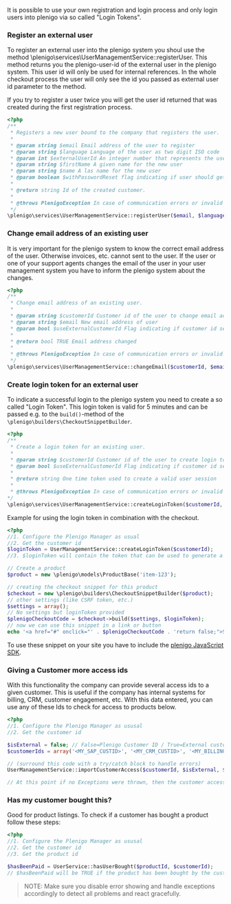 It is possible to use your own registration and login process and only login users into plenigo via so called "Login Tokens".

### Register an external user
To register an external user into the plenigo system you shoul use the method \plenigo\services\UserManagementService::registerUser. This method returns you the plenigo-user-id of the external user in the plenigo system. This user id will only be used for internal references. In the whole checkout process the user will only see the id you passed as external user id parameter to the method.

If you try to register a user twice you will get the user id returned that was created during the first registration process.

```php
<?php
/**
 * Registers a new user bound to the company that registers the user.
 *
 * @param string $email Email address of the user to register
 * @param string $language Language of the user as two digit ISO code
 * @param int $externalUserId An integer number that represents the user in the external system
 * @param string $firstName A given name for the new user
 * @param string $name A las name for the new user
 * @param boolean $withPasswordReset flag indicating if user should get an email with a one time password
 *
 * @return string Id of the created customer.
 *
 * @throws PlenigoException In case of communication errors or invalid parameters.
 */
\plenigo\services\UserManagementService::registerUser($email, $language = "en", $externalUserId = null, $firstName = null, $name = null, $withPasswordReset = false)
```

###  Change email address of an existing user
It is very important for the plenigo system to know the correct email address of the user. Otherwise invoices, etc. cannot sent to the user. If the user or one of your support agents changes the email of the user in your user management system you have to inform the plenigo system about the changes. 

```php
<?php
/**
 * Change email address of an existing user.
 *
 * @param string $customerId Customer id of the user to change email address for
 * @param string $email New email address of user
 * @param bool $useExternalCustomerId Flag indicating if customer id sent is the external customer id
 *
 * @return bool TRUE Email address changed
 *
 * @throws PlenigoException In case of communication errors or invalid parameters
 */
\plenigo\services\UserManagementService::changeEmail($customerId, $email, $useExternalCustomerId = false)
```

### Create login token for an external user
To indicate a successful login to the plenigo system you need to create a so called "Login Token". This login token is valid for 5 minutes and can be passed e.g. to the `build()`-method of the `\plenigo\builders\CheckoutSnippetBuilder`. 

```php
<?php
/**
 * Create a login token for an existing user.
 *
 * @param string $customerId Customer id of the user to create login token for
 * @param bool $useExternalCustomerId Flag indicating if customer id sent is the external customer id
 *
 * @return string One time token used to create a valid user session
 *
 * @throws PlenigoException In case of communication errors or invalid parameters
*/
\plenigo\services\UserManagementService::createLoginToken($customerId, $useExternalCustomerId = false)
```
Example for using the login token in combination with the checkout.

```php
<?php
//1. Configure the Plenigo Manager as usual
//2. Get the customer id
$loginToken = UserManagementService::createLoginToken($customerId);
//3. $loginToken will contain the token that can be used to generate a buy button

// Create a product
$product = new \plenigo\models\ProductBase('item-123');

// creating the checkout snippet for this product
$checkout = new \plenigo\builders\CheckoutSnippetBuilder($product);
// other settings (like CSRF token, etc.)
$settings = array();
// No settings but loginToken provided
$plenigoCheckoutCode = $checkout->build($settings, $loginToken);
// now we can use this snippet in a link or button
echo '<a href="#" onclick="' . $plenigoCheckoutCode . 'return false;">Specially offer for you!</a>';
```

To use these snippet on your site you have to include the [plenigo JavaScript SDK](https://developer.plenigo.com/sdks/javascript/server).

### Giving a Customer more access ids

With this functionality the company can provide several access ids to a given customer. This is useful if the company has internal systems for billing, CRM, customer engagement, etc. With this data entered, you can use any of these Ids to check for access to products below.

```php
<?php
//1. Configure the Plenigo Manager as ususal
//2. Get the customer id

$isExternal = false; // False=Plenigo Customer ID / True=External customer ID
$customerIds = array('<MY_SAP_CUSTID>', '<MY_CRM_CUSTID>', '<MY_BILLING_CUSTID>', '<MY_ECOMMERCE_CUSTID>'); // one up to four access id

// (surround this code with a try/catch block to handle errors)
UserManagementService::importCustomerAccess($customerId, $isExternal, $customerIds);

// At this point if no Exceptions were thrown, then the customer access has been imported
```

### Has my customer bought this?

Good for product listings. To check if a customer has bought a product follow these steps:

```php
<?php
//1. Configure the Plenigo Manager as ususal
//2. Get the customer id
//3. Get the product id

$hasBeenPaid = UserService::hasUserBought($productId, $customerId);
// $hasBeenPaid will be TRUE if the product has been bought by the customer, FALSE otherwise
```

> NOTE: Make sure you disable error showing and handle exceptions accordingly to detect all problems and react gracefully.